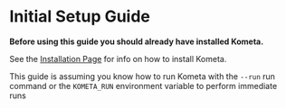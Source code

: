 # Initial Setup Guide

**Before using this guide you should already have installed Kometa.**

See the [Installation Page](../kometa/install/overview.md) for info on how to install Kometa.

This guide is assuming you know how to run Kometa with the `--run` run command or the `KOMETA_RUN` environment variable to perform immediate runs  